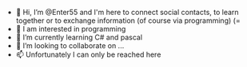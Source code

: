 - 👋 Hi, I’m @Enter55 and I'm here to connect social contacts, to learn together or to exchange information (of course via programming) (=
- 👀 I am interested in programming
- 🌱 I’m currently learning C# and pascal
- 💞️ I’m looking to collaborate on ...
- 📫 Unfortunately I can only be reached here

<!---
Enter55/Enter55 is a ✨ special ✨ repository because its `README.md` (this file) appears on your GitHub profile.
You can click the Preview link to take a look at your changes.
--->
